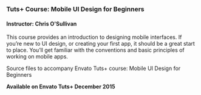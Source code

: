 ### Tuts+ Course: Mobile UI Design for Beginners
#### Instructor: Chris O'Sullivan 

This course provides an introduction to designing mobile interfaces. If you’re new to UI design, or creating your first app, it should be a great start to place. You’ll get familiar with the conventions and basic principles of working on mobile apps.

Source files to accompany Envato Tuts+ course: Mobile UI Design for Beginners


**Available on Envato Tuts+ December 2015**